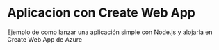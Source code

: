 # Aplicacion con Create Web App
Ejemplo de como lanzar una aplicación simple con Node.js y alojarla en Create Web App de Azure  
